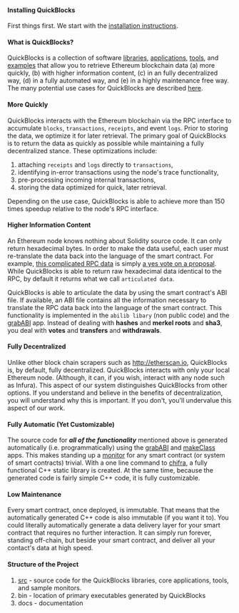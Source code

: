 #### Installing QuickBlocks

First things first. We start with the [installation instructions](src/other/install/INSTALL.md).

#### What is QuickBlocks?

QuickBlocks is a collection of software [libraries](src/libs), [applications](src/apps), [tools](src/tools), and [examples](src/samples) that allow you to retrieve 
Ethereum blockchain data (a) more quickly, (b) with higher information content, (c) in an fully decentralized way, (d) in a fully automated way, and (e) in a highly 
maintenance free way. The many potential use cases for QuickBlocks are described 
[here](https://github.com/Great-Hill-Corporation/quickBlocks/blob/master/docs/README_use_cases.md).

#### More Quickly

QuickBlocks interacts with the Ethereum blockchain via the RPC interface to accumulate `blocks`, `transactions`, `receipts`, and event `logs`. Prior to storing the 
data, we optimize it for later retrieval. The primary goal of QuickBlocks is to return the data as quickly as possible while maintaining a fully decentralized 
stance. These optimizations include:

1. attaching `receipts` and `logs` directly to `transactions`,
2. identifying in-error transactions using the node's trace functionality,
3. pre-processing incoming internal transactions,
4. storing the data optimized for quick, later retrieval.

Depending on the use case, QuickBlocks is able to achieve more than 150 times speedup relative to the node's RPC interface.

#### Higher Information Content

An Ethereum node knows nothing about Solidity source code. It can only return hexadecimal bytes. In order to make the data useful, each user must re-translate the 
data back into the language of the smart contract. For example, [this complicated RPC data](docs/example.json) is simply [a yes vote on a proposal](docs/vote.json). 
While QuickBlocks is able to return raw hexadecimal data identical to the RPC, by default it returns what we call `articulated data`.

QuickBlocks is able to articulate the data by using the smart contract's ABI file. If available, an ABI file contains all the information necessary to translate the 
RPC data back into the language of the smart contract. This functionality is implemented in the `abilib libary` (non public code) and the [grabABI](src/apps/grabABI) 
app. Instead of dealing with **hashes** and **merkel roots** and **sha3**, you deal with **votes** and **transfers** and **withdrawals**.

#### Fully Decentralized

Unlike other block chain scrapers such as http://etherscan.io, QuickBlocks is, by default, fully decentralized. QuickBlocks interacts with only your local Ethereum 
node. (Although, it can, if you wish, interact with any node such as Infura). This aspect of our system distinguishes QuickBlocks from other options. If you 
understand and believe in the benefits of decentralization, you will understand why this is important. If you don't, you'll undervalue this aspect of our work.

#### Fully Automatic (Yet Customizable)

The source code for ***all of the functionality*** mentioned above is generated automatically (i.e. programmatically) using the [grabABI](src/apps/grabABI) and 
[makeClass](src/apps/makeClass) apps. This makes standing up a [monitor](src/monitors/README.md) for any smart contract (or system of smart contracts) trivial. With 
a one line command to [chifra](src/apps/chifra/README.md), a fully functional C++ static library is created. At the same time, because the generated code is fairly 
simple C++ code, it is fully customizable.

#### Low Maintenance

Every smart contract, once deployed, is immutable. That means that the automatically generated C++ code is also immutable (if you want it to). You could literally 
automatically generate a data delivery layer for your smart contract that requires no further interaction. It can simply run forever, standing off-chain, but beside 
your smart contract, and deliver all your contact's data at high speed.

#### Structure of the Project

1. [src](src) - source code for the QuickBlocks libraries, core applications, tools, and sample monitors.
2. bin - location of primary executables generated by QuickBlocks
3. docs - documentation
